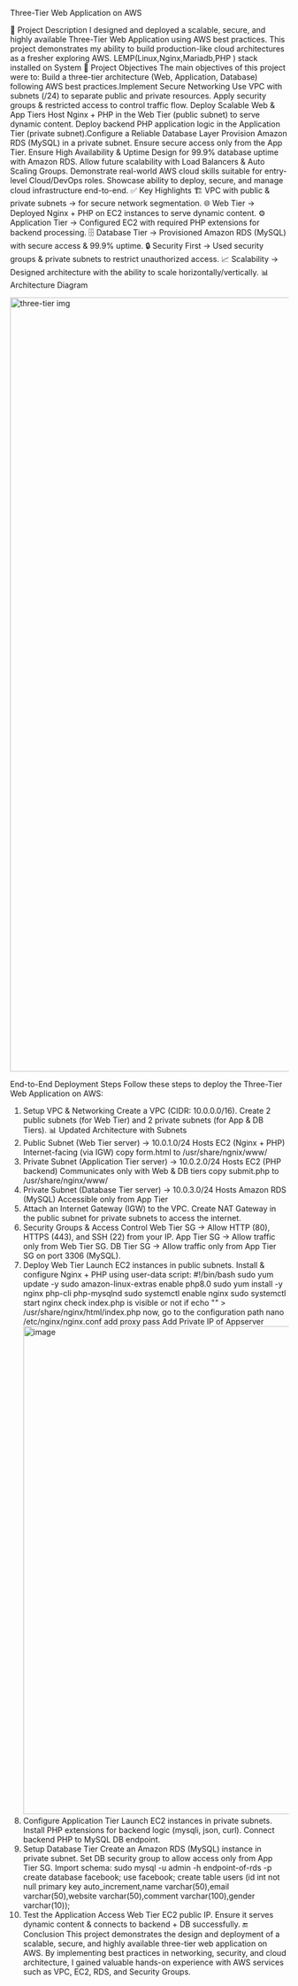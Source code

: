 Three-Tier Web Application on AWS

🔹 Project Description
    I designed and deployed a scalable, secure, and highly available Three-Tier Web Application using AWS best practices. This project demonstrates my ability to build production-like        cloud architectures as a fresher exploring AWS. LEMP(Linux,Nginx,Mariadb,PHP ) stack installed on System
 🎯 Project Objectives
    The main objectives of this project were to:
    Build a three-tier architecture (Web, Application, Database) following AWS best practices.Implement Secure Networking Use VPC with subnets (/24) to separate public and private            resources. Apply security groups & restricted access to control traffic flow. Deploy Scalable Web & App Tiers Host Nginx + PHP in the Web Tier (public subnet) to serve dynamic            content. Deploy backend PHP application logic in the Application Tier (private subnet).Configure a Reliable Database Layer Provision Amazon RDS (MySQL) in a private subnet.
    Ensure secure access only from the App Tier. Ensure High Availability & Uptime Design for 99.9% database uptime with Amazon RDS. Allow future scalability with Load Balancers & Auto       Scaling Groups.
    Demonstrate real-world AWS cloud skills suitable for entry-level Cloud/DevOps roles.
    Showcase ability to deploy, secure, and manage cloud infrastructure end-to-end.
    ✅ Key Highlights
    🏗 VPC with public & private subnets → for secure network segmentation.
    🌐 Web Tier → Deployed Nginx + PHP on EC2 instances to serve dynamic content.
    ⚙️ Application Tier → Configured EC2 with required PHP extensions for backend processing.
    🗄 Database Tier → Provisioned Amazon RDS (MySQL) with secure access & 99.9% uptime.
    🔒 Security First → Used security groups & private subnets to restrict unauthorized access.
    📈 Scalability → Designed architecture with the ability to scale horizontally/vertically.
    📊 Architecture Diagram

<img width="917" height="1399" alt="three-tier img" src="https://github.com/user-attachments/assets/d24904de-4cc4-4a89-bdc0-6a1a7c40a76f" />

End-to-End Deployment Steps
Follow these steps to deploy the Three-Tier Web Application on AWS:
1. Setup VPC & Networking
   Create a VPC (CIDR: 10.0.0.0/16).
   Create 2 public subnets (for Web Tier) and 2 private subnets (for App & DB Tiers).
📊 Updated Architecture with Subnets
1. Public Subnet (Web Tier server) → 10.0.1.0/24 Hosts EC2 (Nginx + PHP) Internet-facing (via IGW)
   copy form.html to /usr/share/ngnix/www/
2. Private Subnet (Application Tier server) → 10.0.2.0/24 Hosts EC2 (PHP backend) Communicates only with Web & DB tiers
   copy submit.php to /usr/share/nginx/www/
3. Private Subnet (Database Tier server) → 10.0.3.0/24 Hosts Amazon RDS (MySQL)
Accessible only from App Tier
2.   Attach an Internet Gateway (IGW) to the VPC.
   Create NAT Gateway in the public subnet for private subnets to access the internet.
3. Security Groups & Access Control
   Web Tier SG → Allow HTTP (80), HTTPS (443), and SSH (22) from your IP.
   App Tier SG → Allow traffic only from Web Tier SG.
   DB Tier SG → Allow traffic only from App Tier SG on port 3306 (MySQL).
4. Deploy Web Tier
   Launch EC2 instances in public subnets.
   Install & configure Nginx + PHP using user-data script:
   #!/bin/bash
   sudo yum update -y
   sudo amazon-linux-extras enable php8.0
   sudo yum install -y nginx php-cli php-mysqlnd
   sudo systemctl enable nginx
   sudo systemctl start nginx
   check index.php is visible or not if
   echo "<?php phpinfo(); ?>" > /usr/share/nginx/html/index.php
   now, go to the configuration path nano /etc/nginx/nginx.conf add proxy pass Add Private IP of Appserver
   <img width="2844" height="882" alt="image" src="https://github.com/user-attachments/assets/1b99d27a-d03c-4d57-a84a-c5c1fd545021" />   
5. Configure Application Tier
   Launch EC2 instances in private subnets.
   Install PHP extensions for backend logic (mysqli, json, curl).
   Connect backend PHP to MySQL DB endpoint.
6. Setup Database Tier
   Create an Amazon RDS (MySQL) instance in private subnet.
   Set DB security group to allow access only from App Tier SG.
   Import schema:
   sudo mysql -u admin -h endpoint-of-rds -p
   create database facebook;
   use facebook;
   create table users (id int not null primary key auto_increment,name varchar(50),email varchar(50),website varchar(50),comment varchar(100),gender varchar(10));
7. Test the Application
   Access Web Tier EC2 public IP.
   Ensure it serves dynamic content & connects to backend + DB successfully.
🔚 Conclusion
This project demonstrates the design and deployment of a scalable, secure, and highly available three-tier web application on AWS. By implementing best practices in networking, security, and cloud architecture, I gained valuable hands-on experience with AWS services such as VPC, EC2, RDS, and Security Groups.
